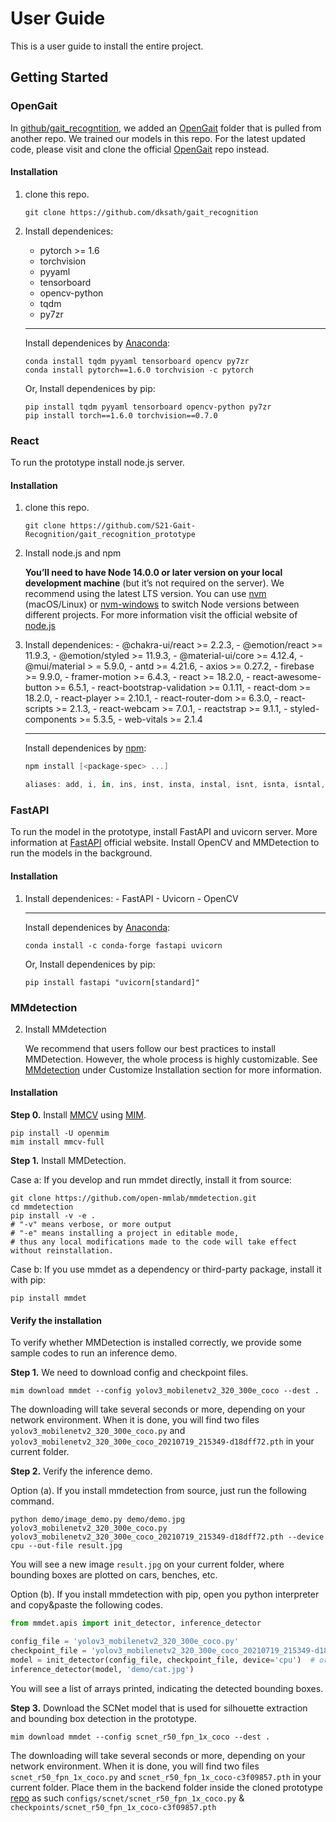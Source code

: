 # User Guide
This is a user guide to install the entire project.

## Getting Started

### OpenGait 

In [github/gait_recogntition](https://github.com/dksath/gait_recognition), we added an [OpenGait](https://github.com/dksath/gait_recognition/tree/main/OpenGait-for-local) folder that is pulled from another repo. We trained our models in this repo. For the latest updated code, please visit and clone the official [OpenGait](https://github.com/ShiqiYu/OpenGait) repo instead.

#### Installation

1. clone this repo.
    ```
    git clone https://github.com/dksath/gait_recognition
    ```

2. Install dependenices:
    - pytorch >= 1.6
    - torchvision
    - pyyaml
    - tensorboard
    - opencv-python
    - tqdm
    - py7zr
    
    _______
    Install dependenices by [Anaconda](https://conda.io/projects/conda/en/latest/user-guide/install/index.html):
    ```
    conda install tqdm pyyaml tensorboard opencv py7zr
    conda install pytorch==1.6.0 torchvision -c pytorch
    ```    
    Or, Install dependenices by pip:
    
    ```
    pip install tqdm pyyaml tensorboard opencv-python py7zr
    pip install torch==1.6.0 torchvision==0.7.0
    ```

### React
To run the prototype install node.js server.

#### Installation

1. clone this repo.
    ```
    git clone https://github.com/S21-Gait-Recognition/gait_recognition_prototype
    ```

2. Install node.js and npm

    **You’ll need to have Node 14.0.0 or later version on your local development machine** (but it’s not required on the server). We recommend using the latest LTS version. You can use [nvm](https://github.com/creationix/nvm#installation) (macOS/Linux) or [nvm-windows](https://github.com/coreybutler/nvm-windows#node-version-manager-nvm-for-windows) to switch Node versions between different projects. For more information visit the official website of [node.js](https://docs.npmjs.com/downloading-and-installing-node-js-and-npm)

3. Install dependenices:
       - @chakra-ui/react >= 2.2.3,
       - @emotion/react >= 11.9.3,
       - @emotion/styled >= 11.9.3,
       - @material-ui/core >= 4.12.4,
       - @mui/material > = 5.9.0,
       - antd >= 4.21.6,
       - axios >= 0.27.2,
       - firebase >= 9.9.0,
       - framer-motion >= 6.4.3,
       - react >= 18.2.0,
       - react-awesome-button >= 6.5.1,
       - react-bootstrap-validation >= 0.1.11,
       - react-dom >= 18.2.0,
       - react-player >= 2.10.1,
       - react-router-dom >= 6.3.0,
       - react-scripts >= 2.1.3,
       - react-webcam >= 7.0.1,
       - reactstrap >= 9.1.1,
       - styled-components >= 5.3.5,
       - web-vitals >= 2.1.4
    _______
    Install dependenices by [npm](https://docs.npmjs.com/cli/v8/commands/npm-install):
    
    ```powershell
    npm install [<package-spec> ...]

    aliases: add, i, in, ins, inst, insta, instal, isnt, isnta, isntal, isntall
    ``` 

### FastAPI

To run the model in the prototype, install FastAPI and uvicorn server. More information at [FastAPI](https://fastapi.tiangolo.com/) official website. Install OpenCV and MMDetection to run the models in the background.

#### Installation

1. Install dependenices:
       - FastAPI
       - Uvicorn
       - OpenCV
    
    _______
    Install dependenices by [Anaconda](https://conda.io/projects/conda/en/latest/user-guide/install/index.html):
    ```
    conda install -c conda-forge fastapi uvicorn

    ```    
    Or, Install dependenices by pip:
    
    ```
    pip install fastapi "uvicorn[standard]"

    ```

### MMdetection

2. Install MMdetection

    We recommend that users follow our best practices to install MMDetection. However, the whole process is highly customizable. See [MMdetection](https://github.com/open-mmlab/mmdetection/blob/master/docs/en/get_started.md) under Customize Installation section for more information.

#### Installation

**Step 0.** Install [MMCV](https://github.com/open-mmlab/mmcv) using [MIM](https://github.com/open-mmlab/mim).

```shell
pip install -U openmim
mim install mmcv-full
```

**Step 1.** Install MMDetection.

Case a: If you develop and run mmdet directly, install it from source:

```shell
git clone https://github.com/open-mmlab/mmdetection.git
cd mmdetection
pip install -v -e .
# "-v" means verbose, or more output
# "-e" means installing a project in editable mode,
# thus any local modifications made to the code will take effect without reinstallation.
```

Case b: If you use mmdet as a dependency or third-party package, install it with pip:

```shell
pip install mmdet
```

#### Verify the installation

To verify whether MMDetection is installed correctly, we provide some sample codes to run an inference demo.

**Step 1.** We need to download config and checkpoint files.

```shell
mim download mmdet --config yolov3_mobilenetv2_320_300e_coco --dest .
```

The downloading will take several seconds or more, depending on your network environment. When it is done, you will find two files `yolov3_mobilenetv2_320_300e_coco.py` and `yolov3_mobilenetv2_320_300e_coco_20210719_215349-d18dff72.pth` in your current folder.

**Step 2.** Verify the inference demo.

Option (a). If you install mmdetection from source, just run the following command.

```shell
python demo/image_demo.py demo/demo.jpg yolov3_mobilenetv2_320_300e_coco.py yolov3_mobilenetv2_320_300e_coco_20210719_215349-d18dff72.pth --device cpu --out-file result.jpg
```

You will see a new image `result.jpg` on your current folder, where bounding boxes are plotted on cars, benches, etc.

Option (b). If you install mmdetection with pip, open you python interpreter and copy&paste the following codes.

```python
from mmdet.apis import init_detector, inference_detector

config_file = 'yolov3_mobilenetv2_320_300e_coco.py'
checkpoint_file = 'yolov3_mobilenetv2_320_300e_coco_20210719_215349-d18dff72.pth'
model = init_detector(config_file, checkpoint_file, device='cpu')  # or device='cuda:0'
inference_detector(model, 'demo/cat.jpg')
```

You will see a list of arrays printed, indicating the detected bounding boxes.



**Step 3.** Download the SCNet model that is used for silhouette extraction and bounding box detection in the prototype.

```shell
mim download mmdet --config scnet_r50_fpn_1x_coco --dest .
```
The downloading will take several seconds or more, depending on your network environment. When it is done, you will find two files `scnet_r50_fpn_1x_coco.py` and `scnet_r50_fpn_1x_coco-c3f09857.pth` in your current folder. Place them in the backend folder inside the cloned prototype [repo](#react) as such `configs/scnet/scnet_r50_fpn_1x_coco.py` & `checkpoints/scnet_r50_fpn_1x_coco-c3f09857.pth`